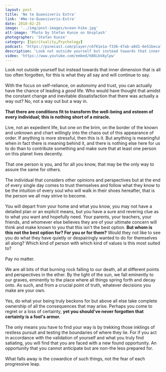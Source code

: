 ```yaml
---
layout: post
title: 'Ne te Quaesiveris Extra'
link: '#Ne-te-Quaesiveris-Extra'
date: 2018-02-25
image: '../img/post-images/ocean-hike.jpg'
alt-image: 'Photo by Stefan Kunze on Unsplash'
photographer: 'Stefan Kunze'
category: [Spirituality,Psychology]
podcast: 'https://pinecast.com/player/c6f61e1a-f336-47ab-a8d1-6e51beca7d92?theme=minimal'
description: 'Look not outside yourself but instead towards that inner dimension that is all too often forgotten, for this is what they all say and will continue to say.'
video: 'https://www.youtube.com/embed/kB8ibVAylpw'
---
```




Look not outside yourself but instead towards that inner dimension that is all too often forgotten, for this is what they all say and will continue to say. 
<br>
<br>
With the focus on self-reliance, on autonomy and trust, you can actually have the chance of leading a *good* life. Who would have thought that amidst the constant change and inevitable dissatisfaction that there was actually a way out? No, not a way out but a way in. 
<br>
<br>
**That there are conditions fit to transform the well-being and esteem of every individual; this is nothing short of a miracle.** 
<br>
<br>
Live, not an expedient life, but one on the brim, on the border of the known and unknown and chart willingly into the chaos out of this appearance of order. If anything is more stressful, then this is it. But anything is meaningful when in fact there is meaning behind it, and there is nothing else here for us to do than to contribute something and make sure that at least one person on this planet lives decently. 
<br>
<br>
That one person is you, and for all you know, that may be the only way to assure the same for others.
<br>
<br>
The individual that considers other opinions and perspectives but at the end of every single day comes to trust themselves and follow what they know to be the intuition of every soul who will walk in their shoes hereafter, that is the person we all may strive to become.
<br>
<br>
You will depart from your home and what you know, you may not have a detailed plan or an explicit means, but you have a sure and revering clue as to what you want and hopefully need. Your parents, your teachers, your friends, and whomever else believes they are of your ultimate concern will think and make known to you that this isn't the best option. **But whom is this not the best option for? For you or for them?** Would they not like to see you do what they have quietly or despairingly wanted to do for themselves all along? Which kind of person with which kind of values is this most suited to? 
<br>
<br>
Pay no matter. 
<br>
<br>
We are all bits of that burning rock falling to our death, all at different points and perspectives in the ether. By the light of the sun, we fall eminently to our graves, eminently to the place where all things spring forth and decay onto. As such, and from a crucial point of truth, whatever decisions you make are your own. 
<br>
<br>
Yes, do what your being truly beckons for but above all else take complete ownership of all the consequences that may arise. Perhaps you come to regret or a loss of certainty, **yet you should've never forgotten that certainty is a fool's armor.** 
<br>
<br>
The only means you have to find your way is by trekking those inklings of restless pursuit and testing the boundaries of where they lie. For if you act in accordance with the validation of yourself and what you truly find satiating, you will find that you are faced with a new found opportunity. An opportunity that you cannot anticipate but are non-the less prepared for. 
<br>
<br>
What falls away is the cowardice of such things, not the fear of each progressive leap. 
